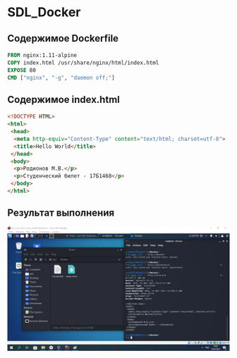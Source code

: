 # SDL_Docker
## Содержимое Dockerfile
```Dockerfile
FROM nginx:1.11-alpine
COPY index.html /usr/share/nginx/html/index.html
EXPOSE 80
CMD ["nginx", "-g", "daemon off;"]
```
## Содержимое index.html
```html
<!DOCTYPE HTML>
<html>
 <head>
  <meta http-equiv="Content-Type" content="text/html; charset=utf-8">
  <title>Hello World</title>
 </head>
 <body>
  <p>Родионов М.В.</p>
  <p>Студенческий билет - 17Б1468</p>
 </body>
</html>
```
## Результат выполнения
![Результат](/1.jpg)
